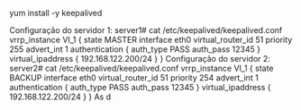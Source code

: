  yum install -y keepalived
 
Configuração do servidor 1:
server1# cat /etc/keepalived/keepalived.conf
vrrp_instance VI_1 {
 state MASTER
 interface eth0
 virtual_router_id 51
 priority 255
 advert_int 1
 authentication {
 auth_type PASS
 auth_pass 12345
 }
 virtual_ipaddress {
 192.168.122.200/24
 }
}
Configuração do servidor 2:
server2# cat /etc/keepalived/keepalived.conf
vrrp_instance VI_1 {
 state BACKUP
 interface eth0
 virtual_router_id 51
 priority 254
 advert_int 1
 authentication {
 auth_type PASS
 auth_pass 12345
 }
 virtual_ipaddress {
 192.168.122.200/24
 }
}
As d
